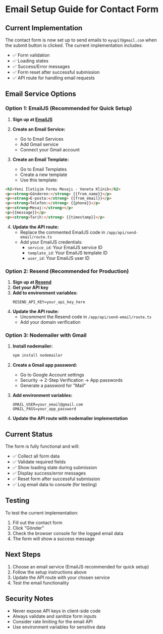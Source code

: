# Email Setup Guide for Contact Form

## Current Implementation

The contact form is now set up to send emails to `eyup17@gmail.com` when the submit button is clicked. The current implementation includes:

- ✅ Form validation
- ✅ Loading states
- ✅ Success/Error messages
- ✅ Form reset after successful submission
- ✅ API route for handling email requests

## Email Service Options

### Option 1: EmailJS (Recommended for Quick Setup)

1. **Sign up at [EmailJS](https://www.emailjs.com/)**
2. **Create an Email Service:**

   - Go to Email Services
   - Add Gmail service
   - Connect your Gmail account

3. **Create an Email Template:**
   - Go to Email Templates
   - Create a new template
   - Use this template:

```html
<h2>Yeni İletişim Formu Mesajı - Veneta Klinik</h2>
<p><strong>Gönderen:</strong> {{from_name}}</p>
<p><strong>E-posta:</strong> {{from_email}}</p>
<p><strong>Telefon:</strong> {{phone}}</p>
<p><strong>Mesaj:</strong></p>
<p>{{message}}</p>
<p><strong>Tarih:</strong> {{timestamp}}</p>
```

4. **Update the API route:**
   - Replace the commented EmailJS code in `/app/api/send-email/route.ts`
   - Add your EmailJS credentials:
     - `service_id`: Your EmailJS service ID
     - `template_id`: Your EmailJS template ID
     - `user_id`: Your EmailJS user ID

### Option 2: Resend (Recommended for Production)

1. **Sign up at [Resend](https://resend.com/)**
2. **Get your API key**
3. **Add to environment variables:**
   ```env
   RESEND_API_KEY=your_api_key_here
   ```
4. **Update the API route:**
   - Uncomment the Resend code in `/app/api/send-email/route.ts`
   - Add your domain verification

### Option 3: Nodemailer with Gmail

1. **Install nodemailer:**

   ```bash
   npm install nodemailer
   ```

2. **Create a Gmail app password:**

   - Go to Google Account settings
   - Security → 2-Step Verification → App passwords
   - Generate a password for "Mail"

3. **Add environment variables:**

   ```env
   GMAIL_USER=your_email@gmail.com
   GMAIL_PASS=your_app_password
   ```

4. **Update the API route with nodemailer implementation**

## Current Status

The form is fully functional and will:

- ✅ Collect all form data
- ✅ Validate required fields
- ✅ Show loading state during submission
- ✅ Display success/error messages
- ✅ Reset form after successful submission
- ✅ Log email data to console (for testing)

## Testing

To test the current implementation:

1. Fill out the contact form
2. Click "Gönder"
3. Check the browser console for the logged email data
4. The form will show a success message

## Next Steps

1. Choose an email service (EmailJS recommended for quick setup)
2. Follow the setup instructions above
3. Update the API route with your chosen service
4. Test the email functionality

## Security Notes

- Never expose API keys in client-side code
- Always validate and sanitize form inputs
- Consider rate limiting for the email API
- Use environment variables for sensitive data
